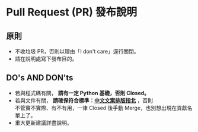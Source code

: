 # Pull Request (PR) 發布說明
## 原則
- 不收垃圾 PR，否則以理由「I don't care」逕行關閉。
- 請在說明處寫下發布目的。

## DO's AND DON'ts
- 若與程式碼有關， **請有一定 Python 基礎，否則 Closed。**
- 若與文件有關， **請確保符合標準：[中文文案排版指北](https://github.com/sparanoid/chinese-copywriting-guidelines)** ，否則<br/>
  不管實不實際、有不有用，一律 Closed 後手動 Merge，也別想出現在貢獻名單上了。
- 重大更新建議詳盡說明。
